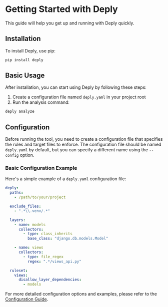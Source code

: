 # Getting Started with Deply

This guide will help you get up and running with Deply quickly.

## Installation

To install Deply, use pip:

```bash
pip install deply
```

## Basic Usage

After installation, you can start using Deply by following these steps:

1. Create a configuration file named `deply.yaml` in your project root
2. Run the analysis command:

```bash
deply analyze
```

## Configuration

Before running the tool, you need to create a configuration file that specifies the rules and target files to enforce. The configuration file should be named `deply.yaml` by default, but you can specify a different name using the `--config` option.

### Basic Configuration Example

Here's a simple example of a `deply.yaml` configuration file:

```yaml
deply:
  paths:
    - /path/to/your/project

  exclude_files:
    - ".*\\.venv/.*"

  layers:
    - name: models
      collectors:
        - type: class_inherits
          base_class: "django.db.models.Model"

    - name: views
      collectors:
        - type: file_regex
          regex: ".*/views_api.py"

  ruleset:
    views:
      disallow_layer_dependencies:
        - models
```

For more detailed configuration options and examples, please refer to the [Configuration Guide](configuration.md). 